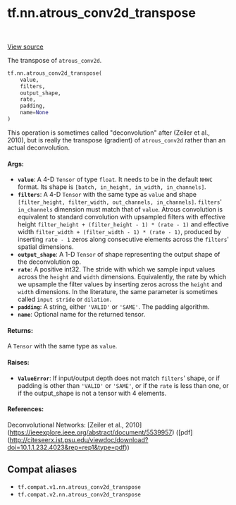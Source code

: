 <div itemscope itemtype="http://developers.google.com/ReferenceObject">
<meta itemprop="name" content="tf.nn.atrous_conv2d_transpose" />
<meta itemprop="path" content="Stable" />
</div>

# tf.nn.atrous_conv2d_transpose

<!-- Insert buttons and diff -->

<table class="tfo-notebook-buttons tfo-api" align="left">
</table>

<a target="_blank" href="/code/stable/tensorflow/python/ops/nn_ops.py">View source</a>



The transpose of `atrous_conv2d`.

``` python
tf.nn.atrous_conv2d_transpose(
    value,
    filters,
    output_shape,
    rate,
    padding,
    name=None
)
```



<!-- Placeholder for "Used in" -->

This operation is sometimes called "deconvolution" after
(Zeiler et al., 2010), but is really the transpose (gradient) of
`atrous_conv2d` rather than an actual deconvolution.

#### Args:


* <b>`value`</b>: A 4-D `Tensor` of type `float`. It needs to be in the default `NHWC`
  format. Its shape is `[batch, in_height, in_width, in_channels]`.
* <b>`filters`</b>: A 4-D `Tensor` with the same type as `value` and shape
  `[filter_height, filter_width, out_channels, in_channels]`. `filters`'
  `in_channels` dimension must match that of `value`. Atrous convolution is
  equivalent to standard convolution with upsampled filters with effective
  height `filter_height + (filter_height - 1) * (rate - 1)` and effective
  width `filter_width + (filter_width - 1) * (rate - 1)`, produced by
  inserting `rate - 1` zeros along consecutive elements across the
  `filters`' spatial dimensions.
* <b>`output_shape`</b>: A 1-D `Tensor` of shape representing the output shape of the
  deconvolution op.
* <b>`rate`</b>: A positive int32. The stride with which we sample input values across
  the `height` and `width` dimensions. Equivalently, the rate by which we
  upsample the filter values by inserting zeros across the `height` and
  `width` dimensions. In the literature, the same parameter is sometimes
  called `input stride` or `dilation`.
* <b>`padding`</b>: A string, either `'VALID'` or `'SAME'`. The padding algorithm.
* <b>`name`</b>: Optional name for the returned tensor.


#### Returns:

A `Tensor` with the same type as `value`.



#### Raises:


* <b>`ValueError`</b>: If input/output depth does not match `filters`' shape, or if
  padding is other than `'VALID'` or `'SAME'`, or if the `rate` is less
  than one, or if the output_shape is not a tensor with 4 elements.


#### References:

Deconvolutional Networks:
  [Zeiler et al., 2010]
  (https://ieeexplore.ieee.org/abstract/document/5539957)
  ([pdf]
  (http://citeseerx.ist.psu.edu/viewdoc/download?doi=10.1.1.232.4023&rep=rep1&type=pdf))


## Compat aliases

* `tf.compat.v1.nn.atrous_conv2d_transpose`
* `tf.compat.v2.nn.atrous_conv2d_transpose`

